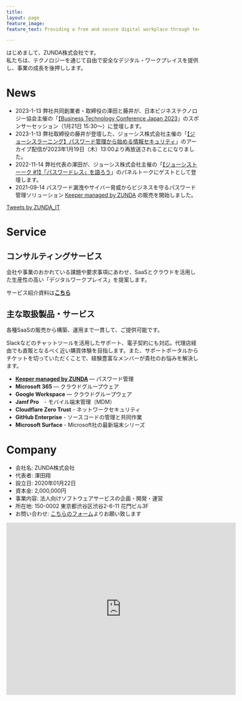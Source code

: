 ```yaml
---
title: 
layout: page
feature_image:
feature_text: Providing a free and secure digital workplace through technology to drive business growth.

---
```

はじめまして、ZUNDA株式会社です。<br>
私たちは、テクノロジーを通じて自由で安全なデジタル・ワークプレイスを提供し、事業の成長を後押しします。

# News

- 2023-1-13 弊社共同創業者・取締役の澤田と藤井が、日本ビジネステクノロジー協会主催の「[【Business Technology Conference Japan 2023](https://btcon.jp/)」のスポンサーセッション（1月21日 15:30〜）に登壇します。
- 2023-1-13 弊社取締役の藤井が登壇した、ジョーシス株式会社主催の「[【ジョーシスラーニング】パスワード管理から始める情報セキュリティ](https://jp.josys.com/seminar/20230119)」のアーカイブ配信が2023年1月19日（木）13:00より再放送されることになりました。
- 2022-11-14 弊社代表の澤田が、ジョーシス株式会社主催の「[【ジョーシストーーク #1】「パスワードレス」を語ろう](https://josys.com/seminar/20221118)」のパネルトークにゲストとして登壇します。
- 2021-09-14 パスワード漏洩やサイバー脅威からビジネスを守るパスワード管理ソリューション [Keeper managed by ZUNDA](https://keeper.zunda.co.jp/) の販売を開始しました。

<div id="twitter">
<a class="twitter-timeline" data-height="500" data-theme="light" href="https://twitter.com/ZUNDA_IT?ref_src=twsrc%5Etfw">Tweets by ZUNDA_IT</a> <script async src="https://platform.twitter.com/widgets.js" charset="utf-8"></script>
</div>

# Service
## コンサルティングサービス
会社や事業のおかれている課題や要求事項にあわせ、SaaSとクラウドを活用した生産性の高い「デジタルワークプレイス」を提案します。

サービス紹介資料は<b>[こちら](https://drive.google.com/file/d/1fBp5PwR2T0AyAkiM_Ocr9uORA4NDfp5u/view?usp=share_link)</b>

## 主な取扱製品・サービス
各種SaaSの販売から構築、運用まで一貫して、ご提供可能です。

Slackなどのチャットツールを活用したサポート、電子契約にも対応。代理店経由でも直販となるべく近い購買体験を目指します。また、サポートポータルからチケットを切っていただくことで、経験豊富なメンバーが貴社のお悩みを解決します。

- <b>[Keeper managed by ZUNDA](https://keeper.zunda.co.jp/) </b> — パスワード管理
- <b>Microsoft 365</b> — クラウドグループウェア
- <b>Google Workspace</b> — クラウドグループウェア
- <b>Jamf Pro</b>　- モバイル端末管理（MDM）
- <b>Cloudflare Zero Trust</b> - ネットワークセキュリティ
- <b>GitHub Enterprise</b> - ソースコードの管理と共同作業
- <b>Microsoft Surface</b> - Microsoft社の最新端末シリーズ

# Company

- 会社名: ZUNDA株式会社
- 代表者: 澤田翔
- 設立日: 2020年01月22日
- 資本金: 2,000,000円
- 事業内容: 法人向けソフトウェアサービスの企画・開発・運営
- 所在地: 150-0002 東京都渋谷区渋谷2-6-11 花門ビル3F
- お問い合わせ: <a href="https://tally.so/r/wvMdJX">こちらのフォーム</a>よりお願い致します

<div class="maps"><iframe src="https://www.google.com/maps/embed?pb=!1m18!1m12!1m3!1d2832.8632977117804!2d139.7064693795693!3d35.659966895834586!2m3!1f0!2f0!3f0!3m2!1i1024!2i768!4f13.1!3m3!1m2!1s0x60188bd95c43e981%3A0x34e289e6717efbcc!2zWlVOREHmoKrlvI_kvJrnpL4!5e0!3m2!1sja!2sjp!4v1580784354691!5m2!1sja!2sjp" width="600" height="450" frameborder="0" style="border:0;" allowfullscreen=""></iframe></div>
